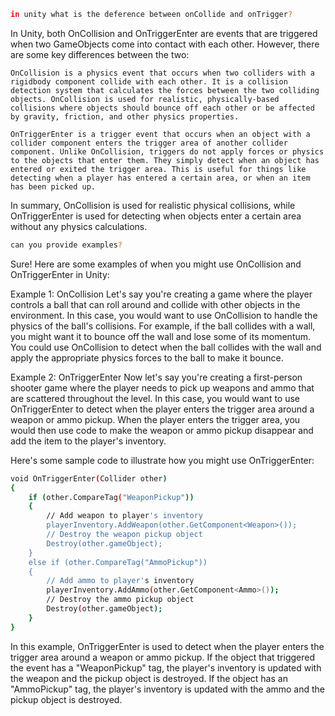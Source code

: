 ```sh
in unity what is the deference between onCollide and onTrigger?
```
In Unity, both OnCollision and OnTriggerEnter are events that are triggered when two GameObjects come into contact with each other. However, there are some key differences between the two:

    OnCollision is a physics event that occurs when two colliders with a rigidbody component collide with each other. It is a collision detection system that calculates the forces between the two colliding objects. OnCollision is used for realistic, physically-based collisions where objects should bounce off each other or be affected by gravity, friction, and other physics properties.

    OnTriggerEnter is a trigger event that occurs when an object with a collider component enters the trigger area of another collider component. Unlike OnCollision, triggers do not apply forces or physics to the objects that enter them. They simply detect when an object has entered or exited the trigger area. This is useful for things like detecting when a player has entered a certain area, or when an item has been picked up.

In summary, OnCollision is used for realistic physical collisions, while OnTriggerEnter is used for detecting when objects enter a certain area without any physics calculations.
```sh
can you provide examples?
```

Sure! Here are some examples of when you might use OnCollision and OnTriggerEnter in Unity:

Example 1: OnCollision
Let's say you're creating a game where the player controls a ball that can roll around and collide with other objects in the environment. In this case, you would want to use OnCollision to handle the physics of the ball's collisions. For example, if the ball collides with a wall, you might want it to bounce off the wall and lose some of its momentum. You could use OnCollision to detect when the ball collides with the wall and apply the appropriate physics forces to the ball to make it bounce.

Example 2: OnTriggerEnter
Now let's say you're creating a first-person shooter game where the player needs to pick up weapons and ammo that are scattered throughout the level. In this case, you would want to use OnTriggerEnter to detect when the player enters the trigger area around a weapon or ammo pickup. When the player enters the trigger area, you would then use code to make the weapon or ammo pickup disappear and add the item to the player's inventory.

Here's some sample code to illustrate how you might use OnTriggerEnter:

```sh
void OnTriggerEnter(Collider other)
{
    if (other.CompareTag("WeaponPickup"))
    {
        // Add weapon to player's inventory
        playerInventory.AddWeapon(other.GetComponent<Weapon>());
        // Destroy the weapon pickup object
        Destroy(other.gameObject);
    }
    else if (other.CompareTag("AmmoPickup"))
    {
        // Add ammo to player's inventory
        playerInventory.AddAmmo(other.GetComponent<Ammo>());
        // Destroy the ammo pickup object
        Destroy(other.gameObject);
    }
}

```
In this example, OnTriggerEnter is used to detect when the player enters the trigger area around a weapon or ammo pickup. If the object that triggered the event has a "WeaponPickup" tag, the player's inventory is updated with the weapon and the pickup object is destroyed. If the object has an "AmmoPickup" tag, the player's inventory is updated with the ammo and the pickup object is destroyed.
